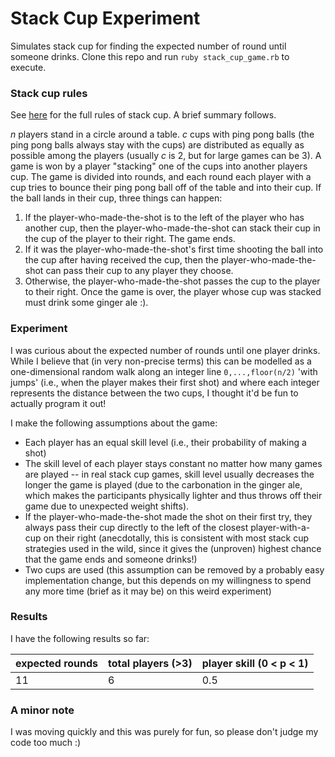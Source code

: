 # Stack Cup Experiment

Simulates stack cup for finding the expected number of round until someone drinks. Clone this repo and run `ruby stack_cup_game.rb` to execute.

### Stack cup rules

See [here](https://drinkinggamezone.com/drinking-games/team-stack-cup/) for the full rules of stack cup. A brief summary follows.

_n_ players stand in a circle around a table. _c_ cups with ping pong balls (the ping pong balls always stay with the cups) are distributed as equally as possible among the players (usually _c_ is 2, but for large games can be 3). A game is won by a player "stacking" one of the cups into another players cup. The game is divided into rounds, and each round each player with a cup tries to bounce their ping pong ball off of the table and into their cup. If the ball lands in their cup, three things can happen:
1. If the player-who-made-the-shot is to the left of the player who has another cup, then the player-who-made-the-shot can stack their cup in the cup of the player to their right. The game ends.
2. If it was the player-who-made-the-shot's first time shooting the ball into the cup after having received the cup, then the player-who-made-the-shot can pass their cup to any player they choose.
3. Otherwise, the player-who-made-the-shot passes the cup to the player to their right.
Once the game is over, the player whose cup was stacked must drink some ginger ale :).

### Experiment

I was curious about the expected number of rounds until one player drinks. While I believe that (in very non-precise terms) this can be modelled as a one-dimensional random walk along an integer line `0,...,floor(n/2)` 'with jumps' (i.e., when the player makes their first shot) and where each integer represents the distance between the two cups, I thought it'd be fun to actually program it out!

I make the following assumptions about the game:
- Each player has an equal skill level (i.e., their probability of making a shot)
- The skill level of each player stays constant no matter how many games are played -- in real stack cup games, skill level usually decreases the longer the game is played (due to the carbonation in the ginger ale, which makes the participants physically lighter and thus throws off their game due to unexpected weight shifts).
- If the player-who-made-the-shot made the shot on their first try, they always pass their cup directly to the left of the closest player-with-a-cup on their right (anecdotally, this is consistent with most stack cup strategies used in the wild, since it gives the (unproven) highest chance that the game ends and someone drinks!)
- Two cups are used (this assumption can be removed by a probably easy implementation change, but this depends on my willingness to spend any more time (brief as it may be) on this weird experiment)

### Results

I have the following results so far:

| expected rounds | total players (>3) | player skill (0 < p < 1) |
|-----------------|--------------------|--------------------------|
| 11              | 6                  | 0.5                      |

### A minor note

I was moving quickly and this was purely for fun, so please don't judge my code too much :)

